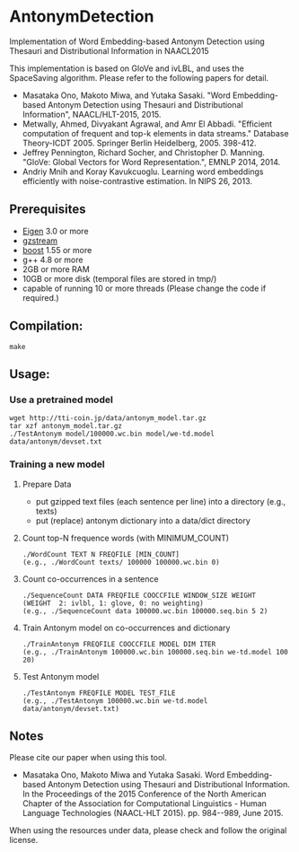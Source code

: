 # AntonymDetection
Implementation of Word Embedding-based Antonym Detection using Thesauri and Distributional Information in NAACL2015

This implementation is based on GloVe and ivLBL, and uses the SpaceSaving algorithm.  Please refer to the following papers for detail.
* Masataka Ono, Makoto Miwa, and Yutaka Sasaki. "Word Embedding-based Antonym Detection using Thesauri and Distributional Information", NAACL/HLT-2015, 2015.
* Metwally, Ahmed, Divyakant Agrawal, and Amr El Abbadi. "Efficient computation of frequent and top-k elements in data streams." Database Theory-ICDT 2005. Springer Berlin Heidelberg, 2005. 398-412.
* Jeffrey Pennington, Richard Socher, and Christopher D. Manning. "GloVe: Global Vectors for Word Representation.", EMNLP 2014, 2014.
* Andriy Mnih and Koray Kavukcuoglu. Learning word embeddings efficiently with noise-contrastive estimation. In NIPS 26, 2013.

## Prerequisites
* [Eigen](http://eigen.tuxfamily.org) 3.0 or more
* [gzstream](http://www.cs.unc.edu/Research/compgeom/gzstream/)
* [boost](http://www.boost.org/) 1.55 or more
* g++ 4.8 or more
* 2GB or more RAM 
* 10GB or more disk (temporal files are stored in tmp/)
* capable of running 10 or more threads (Please change the code if required.)

## Compilation:

`make`

## Usage:

### Use a pretrained model

```
wget http://tti-coin.jp/data/antonym_model.tar.gz
tar xzf antonym_model.tar.gz
./TestAntonym model/100000.wc.bin model/we-td.model data/antonym/devset.txt
```

### Training a new model

1. Prepare Data
   * put gzipped text files (each sentence per line) into a directory (e.g., texts)
   * put (replace) antonym dictionary into a data/dict directory
2. Count top-N frequence words (with MINIMUM_COUNT) 
   
   ```
   ./WordCount TEXT N FREQFILE [MIN_COUNT]
   (e.g., ./WordCount texts/ 100000 100000.wc.bin 0)
   ```
   
3. Count co-occurrences in a sentence 
   
   ```
   ./SequenceCount DATA FREQFILE COOCCFILE WINDOW_SIZE WEIGHT
   (WEIGHT  2: ivlbl, 1: glove, 0: no weighting)
   (e.g., ./SequenceCount data 100000.wc.bin 100000.seq.bin 5 2) 
   ```
   
4. Train Antonym model on co-occurrences and dictionary 
   
   ```
   ./TrainAntonym FREQFILE COOCCFILE MODEL DIM ITER
   (e.g., ./TrainAntonym 100000.wc.bin 100000.seq.bin we-td.model 100 20)
   ```
   
5. Test Antonym model 
   
   ```
   ./TestAntonym FREQFILE MODEL TEST_FILE
   (e.g., ./TestAntonym 100000.wc.bin we-td.model data/antonym/devset.txt)
   ```
   

## Notes
Please cite our paper when using this tool.
* Masataka Ono, Makoto Miwa and Yutaka Sasaki. Word Embedding-based Antonym Detection using Thesauri and Distributional Information. In the Proceedings of the 2015 Conference of the North American Chapter of the Association for Computational Linguistics - Human Language Technologies (NAACL-HLT 2015). pp. 984--989, June 2015. 

When using the resources under data, please check and follow the original license.

